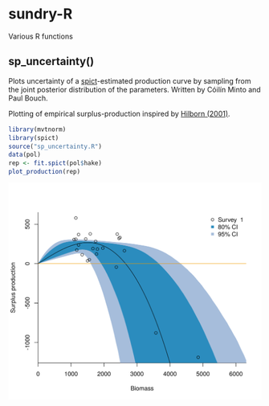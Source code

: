 # sundry-R
Various R functions

## sp_uncertainty()
Plots uncertainty of a [spict](https://github.com/DTUAqua/spict)-estimated production curve by sampling from the joint posterior distribution of the parameters. Written by Cóilín Minto and Paul Bouch.

Plotting of empirical surplus-production inspired by [Hilborn (2001)](https://www.nrcresearchpress.com/doi/10.1139/f01-018#.XlVLP3X7RhE).
 
```R
library(mvtnorm)
library(spict)
source("sp_uncertainty.R")
data(pol)
rep <- fit.spict(pol$hake)
plot_production(rep)
```
<img src = "./figures/sp_uncertainty.png" width = 600, class="center">

